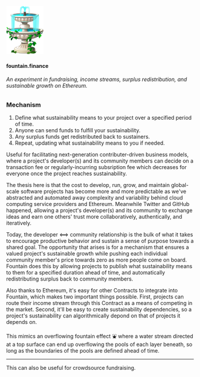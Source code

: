 <img src="imgs/fountain.png" alt="Fountain" width="100"/>

#### fountain.finance

###### An experiment in fundraising, income streams, surplus redistribution, and sustainable growth on Ethereum.

### Mechanism

1. Define what sustainability means to your project over a specified period of time.
2. Anyone can send funds to fulfill your sustainability.
3. Any surplus funds get redistributed back to sustainers.
4. Repeat, updating what sustainability means to you if needed.

Useful for facilitating next-generation contributer-driven business models, where a project's developer(s) and its community members can decide on a transaction fee or regularly-incurring subsription fee which decreases for everyone once the project reaches sustainability.

The thesis here is that the cost to develop, run, grow, and maintain global-scale software projects has become more and more predictable as we've abstracted and automated away complexity and variability behind cloud computing service providers and Ethereum. Meanwhile Twitter and GitHub happened, allowing a project's developer(s) and its community to exchange ideas and earn one others' trust more collaboratively, authentically, and iteratively. 

Today, the developer <==> community relationship is the bulk of what it takes to encourage productive behavior and sustain a sense of purpose towards a shared goal. The opportunity that arises is for a mechanism that ensures a valued project's sustainable growth while pushing each individual community member's price towards zero as more people come on board. Fountain does this by allowing projects to publish what sustainability means to them for a specified duration ahead of time, and automatically redistributing surplus back to community members.

Also thanks to Ethereum, it's easy for other Contracts to integrate into Fountain, which makes two important things possible. First, projects can route their income stream through this Contract as a means of competing in the market. Second, it'll be easy to create sustainability dependencies, so a project's sustainability can algorithmically depond on that of projects it depends on. 

This mimics an overflowing fountain effect ⛲️ where a water stream directed at a top surface can end up overflowing the pools of each layer beneath, so long as the boundaries of the pools are defined ahead of time.  ️ 


___

This can also be useful for crowdsource fundraising.